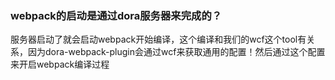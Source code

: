 ### webpack的启动是通过dora服务器来完成的？
  服务器启动了就会启动webpack开始编译，这个编译和我们的wcf这个tool有关系，因为dora-webpack-plugin会通过wcf来获取通用的配置！然后通过这个配置来开启webpack编译过程